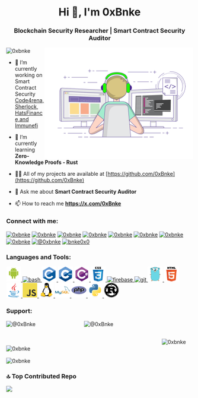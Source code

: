 <h1 align="center">Hi 👋, I'm 0xBnke</h1>
<h3 align="center">Blockchain Security Researcher | Smart Contract Security Auditor</h3>
<img align="right" alt="Coding" width="400" src="https://raw.githubusercontent.com/devSouvik/devSouvik/master/gif3.gif">

<p align="left"> <img src="https://komarev.com/ghpvc/?username=0xbnke&label=Profile%20views&color=0e75b6&style=flat" alt="0xbnke" /> </p>

- 🔭 I’m currently working on Smart Contract Security [Code4rena, Sherlock, HatsFinance,and Immunefi](https://audits.sherlock.xyz/watson/Bnke0x0)

- 🌱 I’m currently learning **Zero-Knowledge Proofs - Rust**

- 👨‍💻 All of my projects are available at [https://github.com/0xBnke](https://github.com/0xBnke)

- 💬 Ask me about **Smart Contract Security Auditor**

- 📫 How to reach me **https://x.com/0xBnke**

<h3 align="left">Connect with me:</h3>
<p align="left">
<a href="https://codepen.io/0xbnke" target="blank"><img align="center" src="https://raw.githubusercontent.com/rahuldkjain/github-profile-readme-generator/master/src/images/icons/Social/codepen.svg" alt="0xbnke" height="30" width="40" /></a>
<a href="https://dev.to/0xbnke" target="blank"><img align="center" src="https://raw.githubusercontent.com/rahuldkjain/github-profile-readme-generator/master/src/images/icons/Social/devto.svg" alt="0xbnke" height="30" width="40" /></a>
<a href="https://twitter.com/0xbnke" target="blank"><img align="center" src="https://raw.githubusercontent.com/rahuldkjain/github-profile-readme-generator/master/src/images/icons/Social/twitter.svg" alt="0xbnke" height="30" width="40" /></a>
<a href="https://linkedin.com/in/0xbnke" target="blank"><img align="center" src="https://raw.githubusercontent.com/rahuldkjain/github-profile-readme-generator/master/src/images/icons/Social/linked-in-alt.svg" alt="0xbnke" height="30" width="40" /></a>
<a href="https://stackoverflow.com/users/0xbnke" target="blank"><img align="center" src="https://raw.githubusercontent.com/rahuldkjain/github-profile-readme-generator/master/src/images/icons/Social/stack-overflow.svg" alt="0xbnke" height="30" width="40" /></a>
<a href="https://codesandbox.com/0xbnke" target="blank"><img align="center" src="https://raw.githubusercontent.com/rahuldkjain/github-profile-readme-generator/master/src/images/icons/Social/codesandbox.svg" alt="0xbnke" height="30" width="40" /></a>
<a href="https://kaggle.com/0xbnke" target="blank"><img align="center" src="https://raw.githubusercontent.com/rahuldkjain/github-profile-readme-generator/master/src/images/icons/Social/kaggle.svg" alt="0xbnke" height="30" width="40" /></a>
<a href="https://hashnode.com/0xbnke" target="blank"><img align="center" src="https://raw.githubusercontent.com/rahuldkjain/github-profile-readme-generator/master/src/images/icons/Social/hashnode.svg" alt="0xbnke" height="30" width="40" /></a>
<a href="https://medium.com/@0xbnke" target="blank"><img align="center" src="https://raw.githubusercontent.com/rahuldkjain/github-profile-readme-generator/master/src/images/icons/Social/medium.svg" alt="@0xbnke" height="30" width="40" /></a>
<a href="https://www.youtube.com/c/bnke0x0" target="blank"><img align="center" src="https://raw.githubusercontent.com/rahuldkjain/github-profile-readme-generator/master/src/images/icons/Social/youtube.svg" alt="bnke0x0" height="30" width="40" /></a>
</p>

<h3 align="left">Languages and Tools:</h3>
<p align="left"> <a href="https://developer.android.com" target="_blank" rel="noreferrer"> <img src="https://raw.githubusercontent.com/devicons/devicon/master/icons/android/android-original-wordmark.svg" alt="android" width="40" height="40"/> </a> <a href="https://www.gnu.org/software/bash/" target="_blank" rel="noreferrer"> <img src="https://www.vectorlogo.zone/logos/gnu_bash/gnu_bash-icon.svg" alt="bash" width="40" height="40"/> </a> <a href="https://www.cprogramming.com/" target="_blank" rel="noreferrer"> <img src="https://raw.githubusercontent.com/devicons/devicon/master/icons/c/c-original.svg" alt="c" width="40" height="40"/> </a> <a href="https://www.w3schools.com/cpp/" target="_blank" rel="noreferrer"> <img src="https://raw.githubusercontent.com/devicons/devicon/master/icons/cplusplus/cplusplus-original.svg" alt="cplusplus" width="40" height="40"/> </a> <a href="https://www.w3schools.com/cs/" target="_blank" rel="noreferrer"> <img src="https://raw.githubusercontent.com/devicons/devicon/master/icons/csharp/csharp-original.svg" alt="csharp" width="40" height="40"/> </a> <a href="https://www.w3schools.com/css/" target="_blank" rel="noreferrer"> <img src="https://raw.githubusercontent.com/devicons/devicon/master/icons/css3/css3-original-wordmark.svg" alt="css3" width="40" height="40"/> </a> <a href="https://firebase.google.com/" target="_blank" rel="noreferrer"> <img src="https://www.vectorlogo.zone/logos/firebase/firebase-icon.svg" alt="firebase" width="40" height="40"/> </a> <a href="https://git-scm.com/" target="_blank" rel="noreferrer"> <img src="https://www.vectorlogo.zone/logos/git-scm/git-scm-icon.svg" alt="git" width="40" height="40"/> </a> <a href="https://golang.org" target="_blank" rel="noreferrer"> <img src="https://raw.githubusercontent.com/devicons/devicon/master/icons/go/go-original.svg" alt="go" width="40" height="40"/> </a> <a href="https://www.w3.org/html/" target="_blank" rel="noreferrer"> <img src="https://raw.githubusercontent.com/devicons/devicon/master/icons/html5/html5-original-wordmark.svg" alt="html5" width="40" height="40"/> </a> <a href="https://www.java.com" target="_blank" rel="noreferrer"> <img src="https://raw.githubusercontent.com/devicons/devicon/master/icons/java/java-original.svg" alt="java" width="40" height="40"/> </a> <a href="https://developer.mozilla.org/en-US/docs/Web/JavaScript" target="_blank" rel="noreferrer"> <img src="https://raw.githubusercontent.com/devicons/devicon/master/icons/javascript/javascript-original.svg" alt="javascript" width="40" height="40"/> </a> <a href="https://www.linux.org/" target="_blank" rel="noreferrer"> <img src="https://raw.githubusercontent.com/devicons/devicon/master/icons/linux/linux-original.svg" alt="linux" width="40" height="40"/> </a> <a href="https://www.mysql.com/" target="_blank" rel="noreferrer"> <img src="https://raw.githubusercontent.com/devicons/devicon/master/icons/mysql/mysql-original-wordmark.svg" alt="mysql" width="40" height="40"/> </a> <a href="https://www.php.net" target="_blank" rel="noreferrer"> <img src="https://raw.githubusercontent.com/devicons/devicon/master/icons/php/php-original.svg" alt="php" width="40" height="40"/> </a> <a href="https://www.python.org" target="_blank" rel="noreferrer"> <img src="https://raw.githubusercontent.com/devicons/devicon/master/icons/python/python-original.svg" alt="python" width="40" height="40"/> </a> <a href="https://www.rust-lang.org" target="_blank" rel="noreferrer"> <img src="https://raw.githubusercontent.com/devicons/devicon/master/icons/rust/rust-plain.svg" alt="rust" width="40" height="40"/> </a> </p>

<h3 align="left">Support:</h3>
<p><a href="https://www.buymeacoffee.com/@0xBnke"> <img align="left" src="https://cdn.buymeacoffee.com/buttons/v2/default-yellow.png" height="50" width="210" alt="@0xBnke" /></a><a href="https://ko-fi.com/@0xBnke"> <img align="left" src="https://cdn.ko-fi.com/cdn/kofi3.png?v=3" height="50" width="210" alt="@0xBnke" /></a></p><br><br>

<p><img align="left" src="https://github-readme-stats.vercel.app/api/top-langs?username=0xbnke&show_icons=true&locale=en&layout=compact" alt="0xbnke" /></p>

<p>&nbsp;<img align="center" src="https://github-readme-stats.vercel.app/api?username=0xbnke&show_icons=true&locale=en" alt="0xbnke" /></p>

<p><img align="center" src="https://github-readme-streak-stats.herokuapp.com/?user=0xbnke&" alt="0xbnke" /></p>



### 🔝 Top Contributed Repo
![](https://github-contributor-stats.vercel.app/api?username=0xbnke&limit=5&theme=flat&combine_all_yearly_contributions=true)
